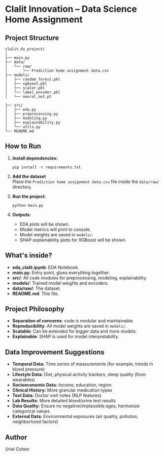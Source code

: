 # Clalit Innovation – Data Science Home Assignment

## Project Structure

```
clalit_ds_project/
│
├── main.py
├── data/
│   └── raw/
│       └── Prediction home assignment data.csv
├── models/
│   ├── random_forest.pkl
│   ├── xgboost.pkl
│   ├── scaler.pkl
│   └── label_encoder.pkl
│   └── neural_net.pt

├── src/
│   ├── eda.py
│   ├── preprocessing.py
│   ├── modeling.py
│   ├── explainability.py
│   └── utils.py
└── README.md
```

## How to Run

1. **Install dependencies:**
   ```
   pip install -r requirements.txt
   ```

2. **Add the dataset**  
   Place the `Prediction home assignment data.csv` file inside the `data/raw/` directory.

3. **Run the project:**
   ```
   python main.py
   ```

4. **Outputs:**  
   - EDA plots will be shown.
   - Model metrics will print to console.
   - Model weights are saved in `models/`.
   - SHAP explainability plots for XGBoost will be shown.

## What's inside?

- **eda_clalit.ipynb**: EDA Notebook.
- **main.py**: Entry point, glues everything together.
- **src/**: All code modules for preprocessing, modeling, explainability.
- **models/**: Trained model weights and encoders.
- **data/raw/**: The dataset.
- **README.md**: This file.

## Project Philosophy

- **Separation of concerns**: code is modular and maintainable.
- **Reproducibility**: All model weights are saved in `models/`.
- **Scalable**: Can be extended for bigger data and more models.
- **Explainable**: SHAP is used for model interpretability.

## Data Improvement Suggestions
- **Temporal Data:** Time series of measurements (for example, trends in blood pressure)
- **Lifestyle Data:** Diet, physical activity trackers, sleep quality (from wearables)
- **Socioeconomic Data:** Income, education, region
- **Clinical History:** More granular medication types
- **Text Data:** Doctor visit notes (NLP features)
- **Lab Results:** More detailed blood/urine test results
- **Data Quality:** Ensure no negative/implausible ages, harmonize categorical values
- **External Data:** Environmental exposures (air quality, pollution, neighborhood factors)

## Author

Uriel Cohen
